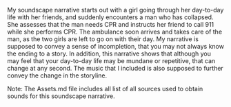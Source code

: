 My soundscape narrative starts out with a girl going through her day-to-day life with her friends, and suddenly encounters a man who has collapsed. She assesses that the man needs CPR and instructs her friend to call 911 while she performs CPR. The ambulance soon arrives and takes care of the man, as the two girls are left to go on with their day. My narrative is supposed to convey a sense of incompletion, that you may not always know the ending to a story. In addition, this narrative shows that although you may feel that your day-to-day life may be mundane or repetitive, that can change at any second. The music that I included is also supposed to further convey the change in the storyline. 

Note: The Assets.md file includes all list of all sources used to obtain sounds for this soundscape narrative.
